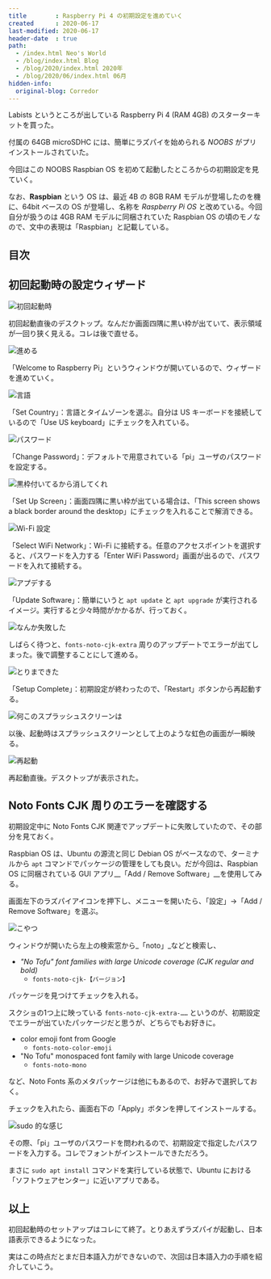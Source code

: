 ```yaml
---
title        : Raspberry Pi 4 の初期設定を進めていく
created      : 2020-06-17
last-modified: 2020-06-17
header-date  : true
path:
  - /index.html Neo's World
  - /blog/index.html Blog
  - /blog/2020/index.html 2020年
  - /blog/2020/06/index.html 06月
hidden-info:
  original-blog: Corredor
---
```


Labists というところが出している Raspberry Pi 4 (RAM 4GB) のスターターキットを買った。

付属の 64GB microSDHC には、簡単にラズパイを始められる _NOOBS_ がプリインストールされていた。

今回はこの NOOBS Raspbian OS を初めて起動したところからの初期設定を見ていく。

なお、__Raspbian__ という OS は、最近 4B の 8GB RAM モデルが登場したのを機に、64bit ベースの OS が登場し、名称を _Raspberry Pi OS_ と改めている。今回自分が扱うのは 4GB RAM モデルに同梱されていた Raspbian OS の頃のモノなので、文中の表現は「Raspbian」と記載している。

## 目次

## 初回起動時の設定ウィザード

![初回起動時](17-01-01.jpg)

初回起動直後のデスクトップ。なんだか画面四隅に黒い枠が出ていて、表示領域が一回り狭く見える。コレは後で直せる。

![進める](17-01-02.jpg)

「Welcome to Raspberry Pi」というウィンドウが開いているので、ウィザードを進めていく。

![言語](17-01-03.jpg)

「Set Country」：言語とタイムゾーンを選ぶ。自分は US キーボードを接続しているので「Use US keyboard」にチェックを入れている。

![パスワード](17-01-04.jpg)

「Change Password」：デフォルトで用意されている「pi」ユーザのパスワードを設定する。

![黒枠付いてるから消してくれ](17-01-05.jpg)

「Set Up Screen」：画面四隅に黒い枠が出ている場合は、「This screen shows a black border around the desktop」にチェックを入れることで解消できる。

![Wi-Fi 設定](17-01-06.jpg)

「Select WiFi Network」：Wi-Fi に接続する。任意のアクセスポイントを選択すると、パスワードを入力する「Enter WiFi Password」画面が出るので、パスワードを入れて接続する。

![アプデする](17-01-07.jpg)

「Update Software」：簡単にいうと `apt update` と `apt upgrade` が実行されるイメージ。実行すると少々時間がかかるが、行っておく。

![なんか失敗した](17-01-08.jpg)

しばらく待つと、`fonts-noto-cjk-extra` 周りのアップデートでエラーが出てしまった。後で調整することにして進める。

![とりまできた](17-01-09.jpg)

「Setup Complete」：初期設定が終わったので、「Restart」ボタンから再起動する。

![何このスプラッシュスクリーンは](17-01-10.jpg)

以後、起動時はスプラッシュスクリーンとして上のような虹色の画面が一瞬映る。

![再起動](17-01-11.jpg)

再起動直後。デスクトップが表示された。

## Noto Fonts CJK 周りのエラーを確認する

初期設定中に Noto Fonts CJK 関連でアップデートに失敗していたので、その部分を見ておく。

Raspbian OS は、Ubuntu の源流と同じ Debian OS がベースなので、ターミナルから `apt` コマンドでパッケージの管理をしても良い。だが今回は、Raspbian OS に同梱されている GUI アプリ__「Add / Remove Software」__を使用してみる。

画面左下のラズパイアイコンを押下し、メニューを開いたら、「設定」→「Add / Remove Software」を選ぶ。

![こやつ](17-01-12.jpg)

ウィンドウが開いたら左上の検索窓から_「noto」_などと検索し、

- _"No Tofu" font families with large Unicode coverage (CJK regular and bold)_
  - `fonts-noto-cjk-【バージョン】`

パッケージを見つけてチェックを入れる。

スクショの1つ上に映っている `fonts-noto-cjk-extra-……` というのが、初期設定でエラーが出ていたパッケージだと思うが、どちらでもお好きに。

- color emoji font from Google
  - `fonts-noto-color-emoji`
- "No Tofu" monospaced font family with large Unicode coverage
  - `fonts-noto-mono`

など、Noto Fonts 系のメタパッケージは他にもあるので、お好みで選択しておく。

チェックを入れたら、画面右下の「Apply」ボタンを押してインストールする。

![sudo 的な感じ](17-01-13.jpg)

その際、「pi」ユーザのパスワードを問われるので、初期設定で指定したパスワードを入力する。コレでフォントがインストールできただろう。

まさに `sudo apt install` コマンドを実行している状態で、Ubuntu における「ソフトウェアセンター」に近いアプリである。

## 以上

初回起動時のセットアップはコレにて終了。とりあえずラズパイが起動し、日本語表示できるようになった。

実はこの時点だとまだ日本語入力ができないので、次回は日本語入力の手順を紹介していこう。
